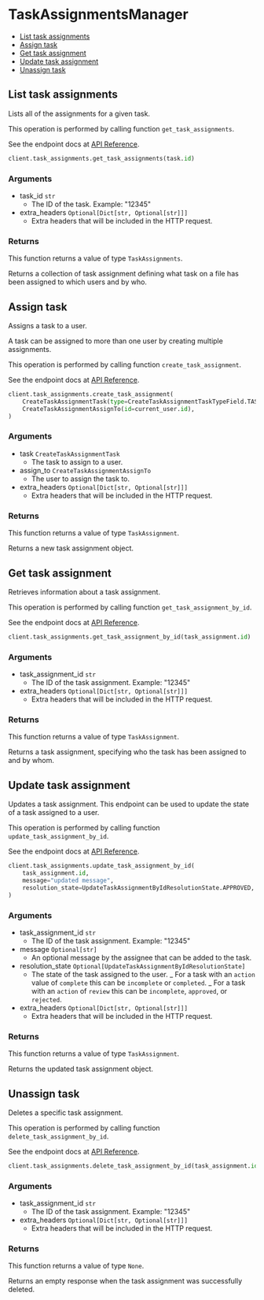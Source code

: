 # TaskAssignmentsManager

- [List task assignments](#list-task-assignments)
- [Assign task](#assign-task)
- [Get task assignment](#get-task-assignment)
- [Update task assignment](#update-task-assignment)
- [Unassign task](#unassign-task)

## List task assignments

Lists all of the assignments for a given task.

This operation is performed by calling function `get_task_assignments`.

See the endpoint docs at
[API Reference](https://developer.box.com/reference/get-tasks-id-assignments/).

<!-- sample get_tasks_id_assignments -->

```python
client.task_assignments.get_task_assignments(task.id)
```

### Arguments

- task_id `str`
  - The ID of the task. Example: "12345"
- extra_headers `Optional[Dict[str, Optional[str]]]`
  - Extra headers that will be included in the HTTP request.

### Returns

This function returns a value of type `TaskAssignments`.

Returns a collection of task assignment defining what task on
a file has been assigned to which users and by who.

## Assign task

Assigns a task to a user.

A task can be assigned to more than one user by creating multiple
assignments.

This operation is performed by calling function `create_task_assignment`.

See the endpoint docs at
[API Reference](https://developer.box.com/reference/post-task-assignments/).

<!-- sample post_task_assignments -->

```python
client.task_assignments.create_task_assignment(
    CreateTaskAssignmentTask(type=CreateTaskAssignmentTaskTypeField.TASK, id=task.id),
    CreateTaskAssignmentAssignTo(id=current_user.id),
)
```

### Arguments

- task `CreateTaskAssignmentTask`
  - The task to assign to a user.
- assign_to `CreateTaskAssignmentAssignTo`
  - The user to assign the task to.
- extra_headers `Optional[Dict[str, Optional[str]]]`
  - Extra headers that will be included in the HTTP request.

### Returns

This function returns a value of type `TaskAssignment`.

Returns a new task assignment object.

## Get task assignment

Retrieves information about a task assignment.

This operation is performed by calling function `get_task_assignment_by_id`.

See the endpoint docs at
[API Reference](https://developer.box.com/reference/get-task-assignments-id/).

<!-- sample get_task_assignments_id -->

```python
client.task_assignments.get_task_assignment_by_id(task_assignment.id)
```

### Arguments

- task_assignment_id `str`
  - The ID of the task assignment. Example: "12345"
- extra_headers `Optional[Dict[str, Optional[str]]]`
  - Extra headers that will be included in the HTTP request.

### Returns

This function returns a value of type `TaskAssignment`.

Returns a task assignment, specifying who the task has been assigned to
and by whom.

## Update task assignment

Updates a task assignment. This endpoint can be
used to update the state of a task assigned to a user.

This operation is performed by calling function `update_task_assignment_by_id`.

See the endpoint docs at
[API Reference](https://developer.box.com/reference/put-task-assignments-id/).

<!-- sample put_task_assignments_id -->

```python
client.task_assignments.update_task_assignment_by_id(
    task_assignment.id,
    message="updated message",
    resolution_state=UpdateTaskAssignmentByIdResolutionState.APPROVED,
)
```

### Arguments

- task_assignment_id `str`
  - The ID of the task assignment. Example: "12345"
- message `Optional[str]`
  - An optional message by the assignee that can be added to the task.
- resolution_state `Optional[UpdateTaskAssignmentByIdResolutionState]`
  - The state of the task assigned to the user. _ For a task with an `action` value of `complete` this can be `incomplete` or `completed`. _ For a task with an `action` of `review` this can be `incomplete`, `approved`, or `rejected`.
- extra_headers `Optional[Dict[str, Optional[str]]]`
  - Extra headers that will be included in the HTTP request.

### Returns

This function returns a value of type `TaskAssignment`.

Returns the updated task assignment object.

## Unassign task

Deletes a specific task assignment.

This operation is performed by calling function `delete_task_assignment_by_id`.

See the endpoint docs at
[API Reference](https://developer.box.com/reference/delete-task-assignments-id/).

<!-- sample delete_task_assignments_id -->

```python
client.task_assignments.delete_task_assignment_by_id(task_assignment.id)
```

### Arguments

- task_assignment_id `str`
  - The ID of the task assignment. Example: "12345"
- extra_headers `Optional[Dict[str, Optional[str]]]`
  - Extra headers that will be included in the HTTP request.

### Returns

This function returns a value of type `None`.

Returns an empty response when the task
assignment was successfully deleted.
